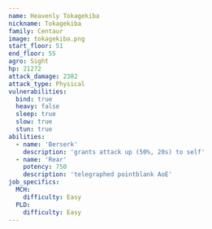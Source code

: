 ```yaml
---
name: Heavenly Tokagekiba
nickname: Tokagekiba
family: Centaur
image: tokagekiba.png
start_floor: 51
end_floor: 55
agro: Sight
hp: 21272
attack_damage: 2382
attack_type: Physical
vulnerabilities:
  bind: true
  heavy: false
  sleep: true
  slow: true
  stun: true
abilities:
  - name: 'Berserk'
    description: 'grants attack up (50%, 20s) to self'
  - name: 'Rear'
    potency: 750
    description: 'telegraphed pointblank AoE'
job_specifics:
  MCH:
    difficulty: Easy
  PLD:
    difficulty: Easy
---
```

